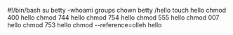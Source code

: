 #!/bin/bash
su betty
-whoami
groups
chown betty /hello
touch hello
chmod 400 hello
chmod 744 hello
chmod 754 hello
chmod 555 hello
chmod 007 hello
chmod 753 hello
chmod --reference=olleh hello
